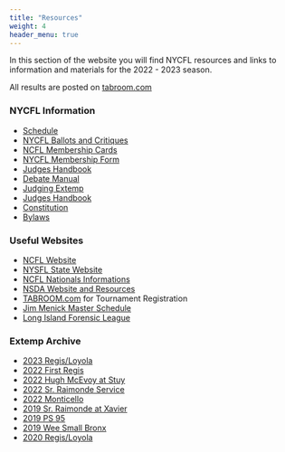 ```yaml
---
title: "Resources"
weight: 4
header_menu: true
---
```


In this section of the website you will find NYCFL resources and links to information and materials for the 2022 - 2023 season.  

All results are posted on 
[tabroom.com](https://www.tabroom.com)

### NYCFL Information
* [Schedule](https://docs.google.com/spreadsheets/d/e/2PACX-1vT1UDpqA-W11IWhPEGqYvYFhpkPd21K3z8OJc0pq79A2Vb6eR9BskcwLvwJbA6ofHqEB-hq5PkePTxJ/pubhtml?gid=923006747&single=true)
* [NYCFL Ballots and Critiques](documents/newballots.pdf)
* [NCFL Membership Cards](/documents/NCFLMembershipForm.pdf)
* [NYCFL Membership Form](documents/nycfldatacard.doc)
* [Judges Handbook](judgeman.pdf)
* [Debate Manual](documents/NYCFLdebatemanual.pdf)
* [Judging Extemp](Judging%20extemp.pdf)
* [Judges Handbook](judgeman.pdf)
* [Constitution](documents/nycflconstitution2018.pdf)
* [Bylaws](documents/nycflbylaws2016.pdf)

### Useful Websites
* [NCFL Website](https://ncfl.org)
* [NYSFL State Website](https://nysfl.org)
* [NCFL Nationals Informations](https://ncflnationals.org)
* [NSDA Website and Resources](https://speechanddebate.org)
* [TABROOM.com](https://www.tabroom.com) for Tournament Registration
* [Jim Menick Master Schedule](http://www.jimmenick.com/henhud/sked.html)
* [Long Island Forensic League](https://www.lifa.org)

### Extemp Archive
* [2023 Regis/Loyola](extemp/2023_Regis-Loyola.pdf)
* [2022 First Regis](extemp/2022_first_regis.pdf)
* [2022 Hugh McEvoy at Stuy](extemp/2022_hughextemp.pdf)
* [2022 Sr. Raimonde Service](extemp/2022_SrRaimonde.pdf)
* [2022 Monticello](extemp/2022_monticello.pdf)
* [2019 Sr. Raimonde at Xavier](extemp/xavierextemp.pdf)
* [2019 PS 95](extemp/95extemp.pdf)
* [2019 Wee Small Bronx](extemp/bronxextemp.pdf)
* [2020 Regis/Loyola](extemp/regloyextemp.pdf)
